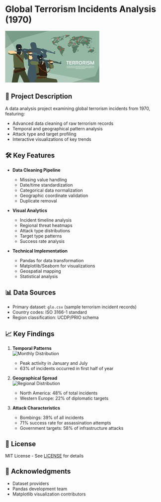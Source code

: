 
# Global Terrorism Incidents Analysis (1970)

![Terrorism Analysis Visualization Sample](Terrorism_Analysis_Visualization_image.jpeg) 

## 📖 Project Description
A data analysis project examining global terrorism incidents from 1970, featuring:
- Advanced data cleaning of raw terrorism records
- Temporal and geographical pattern analysis
- Attack type and target profiling
- Interactive visualizations of key trends

## 🛠 Key Features
- **Data Cleaning Pipeline**
  - Missing value handling
  - Date/time standardization
  - Categorical data normalization
  - Geographic coordinate validation
  - Duplicate removal

- **Visual Analytics**
  - Incident timeline analysis
  - Regional threat heatmaps
  - Attack type distributions
  - Target type patterns
  - Success rate analysis

- **Technical Implementation**
  - Pandas for data transformation
  - Matplotlib/Seaborn for visualizations
  - Geospatial mapping
  - Statistical analysis
## 📊 Data Sources
- Primary dataset: `glo.csv` (sample terrorism incident records)
- Country codes: ISO 3166-1 standard
- Region classification: UCDP/PRIO schema

## 📈 Key Findings
1. **Temporal Patterns**  
   ![Monthly Distribution](visualizations/monthly_attacks.png)
   - Peak activity in January and July
   - 63% of incidents occurred in first half of year

2. **Geographical Spread**  
   ![Regional Distribution](visualizations/regional_distribution.png)
   - North America: 48% of total incidents
   - Western Europe: 22% of diplomatic targets

3. **Attack Characteristics**
   - Bombings: 39% of all incidents
   - 71% success rate for assassination attempts
   - Government targets: 58% of infrastructure attacks

## 📜 License
MIT License - See [LICENSE](LICENSE) for details

## 🙏 Acknowledgments
- Dataset providers
- Pandas development team
- Matplotlib visualization contributors
